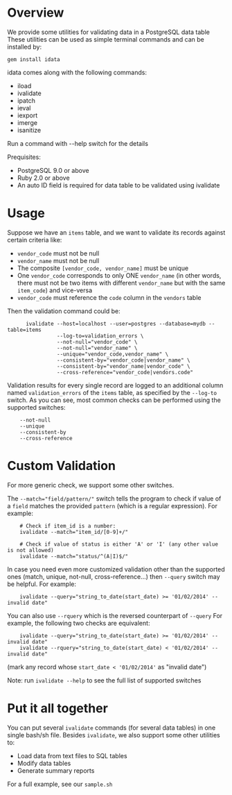# Overview
We provide some utilities for validating data in a PostgreSQL data table
These utilities can be used as simple terminal commands and can be installed by:

    gem install idata

idata comes along with the following commands:
* iload
* ivalidate
* ipatch
* ieval
* iexport
* imerge
* isanitize

Run a command with --help switch for the details

Prequisites:
* PostgreSQL 9.0 or above
* Ruby 2.0 or above
* An auto ID field is required for data table to be validated using ivalidate 

# Usage
Suppose we have an `items` table, and we want to validate its records against certain criteria like:

* `vendor_code` must not be null
* `vendor_name` must not be null
* The composite `[vendor_code, vendor_name]` must be unique
* One `vendor_code` corresponds to only ONE `vendor_name` (in other words, there must not be two items with different `vendor_name` but with the same `item_code`)
and vice-versa
* `vendor_code` must reference the `code` column in the `vendors` table

Then the validation command could be:
```
      ivalidate --host=localhost --user=postgres --database=mydb --table=items
                --log-to=validation_errors \
                --not-null="vendor_code" \
                --not-null="vendor_name" \
                --unique="vendor_code,vendor_name" \
                --consistent-by="vendor_code|vendor_name" \
                --consistent-by="vendor_name|vendor_code" \
                --cross-reference="vendor_code|vendors.code"
```
Validation results for every single record are logged to an additional column named `validation_errors`
of the `items` table, as specified by the `--log-to` switch. As you can see, most common checks can be performed using the supported switches:
```
    --not-null
    --unique
    --consistent-by
    --cross-reference
```
# Custom Validation
For more generic check, we support some other switches.

The `--match="field/pattern/"` switch tells the program to check if value of a `field` matches the provided `pattern` (which is a regular expression).
For example:
```
    # Check if item_id is a number:
    ivalidate --match="item_id/[0-9]+/"
          
    # Check if value of status is either 'A' or 'I' (any other value is not allowed)
    ivalidate --match="status/^(A|I)$/"
```
In case you need even more customized validation other than the supported ones (match, unique, not-null, cross-reference...)
then `--query` switch may be helpful. For example:
```
    ivalidate --query="string_to_date(start_date) >= '01/02/2014' -- invalid date"
``` 
You can also use `--rquery` which is the reversed counterpart of `--query`
For example, the following two checks are equivalent:
```
    ivalidate --query="string_to_date(start_date) >= '01/02/2014' -- invalid date"
    ivalidate --rquery="string_to_date(start_date) < '01/02/2014' -- invalid date"
``` 
(mark any record whose `start_date < '01/02/2014'` as "invalid date")

Note: run `ivalidate --help` to see the full list of supported switches


# Put it all together
You can put several `ivalidate` commands (for several data tables) in one single bash/sh file.
Besides `ivalidate`, we also support some other utilities to:
+ Load data from text files to SQL tables
+ Modify data tables
+ Generate summary reports

For a full example, see our `sample.sh`


